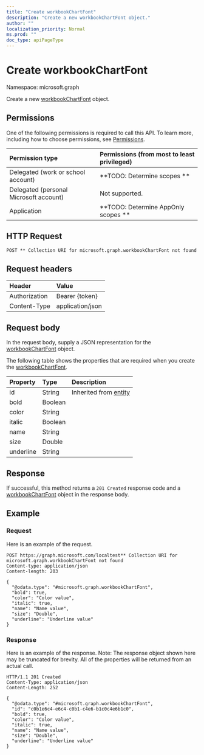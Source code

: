 ```yaml
---
title: "Create workbookChartFont"
description: "Create a new workbookChartFont object."
author: ""
localization_priority: Normal
ms.prod: ""
doc_type: apiPageType
---
```


# Create workbookChartFont

Namespace: microsoft.graph

Create a new [workbookChartFont](../resources/workbookchartfont.md) object.

## Permissions
One of the following permissions is required to call this API. To learn more, including how to choose permissions, see [Permissions](/concepts/permissions-reference.md).

|Permission type|Permissions (from most to least privileged)|
|:---|:---|
|Delegated (work or school account)|**TODO: Determine scopes **|
|Delegated (personal Microsoft account)|Not supported.|
|Application|**TODO: Determine AppOnly scopes **|

## HTTP Request
<!-- {
  "blockType": "ignored"
}
-->
``` http
POST ** Collection URI for microsoft.graph.workbookChartFont not found
```

## Request headers
|Header|Value|
|:---|:---|
|Authorization|Bearer {token}|
|Content-Type|application/json|

## Request body
In the request body, supply a JSON representation for the [workbookChartFont](../resources/workbookchartfont.md) object.

The following table shows the properties that are required when you create the [workbookChartFont](../resources/workbookchartfont.md).

|Property|Type|Description|
|:---|:---|:---|
|id|String| Inherited from [entity](../resources/entity.md)|
|bold|Boolean||
|color|String||
|italic|Boolean||
|name|String||
|size|Double||
|underline|String||



## Response
If successful, this method returns a `201 Created` response code and a [workbookChartFont](../resources/workbookchartfont.md) object in the response body.

## Example

### Request
Here is an example of the request.
<!-- {
  "blockType": "request",
  "name": "create_workbookchartfont_from_"
}
-->
``` http
POST https://graph.microsoft.com/localtest** Collection URI for microsoft.graph.workbookChartFont not found
Content-type: application/json
Content-length: 203

{
  "@odata.type": "#microsoft.graph.workbookChartFont",
  "bold": true,
  "color": "Color value",
  "italic": true,
  "name": "Name value",
  "size": "Double",
  "underline": "Underline value"
}
```

### Response
Here is an example of the response. Note: The response object shown here may be truncated for brevity. All of the properties will be returned from an actual call.
<!-- {
  "blockType": "response",
  "truncated": true,
  "@odata.type": "microsoft.graph.workbookchartfont"
}
-->
``` http
HTTP/1.1 201 Created
Content-Type: application/json
Content-Length: 252

{
  "@odata.type": "#microsoft.graph.workbookChartFont",
  "id": "c0b1e6c4-e6c4-c0b1-c4e6-b1c0c4e6b1c0",
  "bold": true,
  "color": "Color value",
  "italic": true,
  "name": "Name value",
  "size": "Double",
  "underline": "Underline value"
}
```

